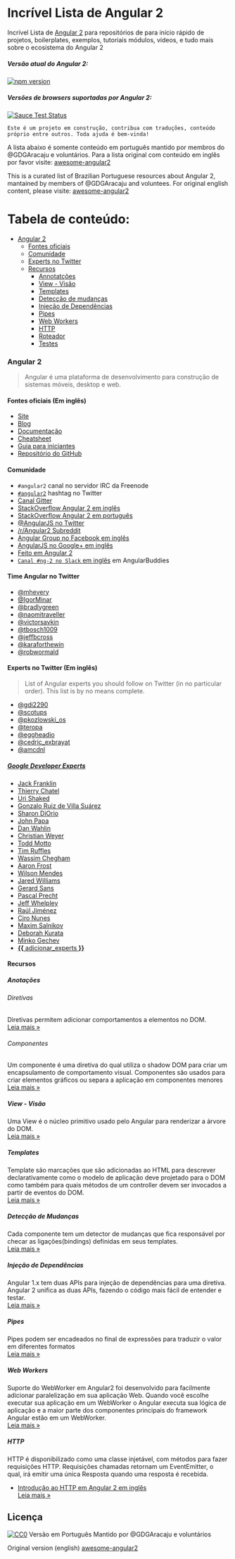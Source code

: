 # Incrível Lista de Angular 2

Incrível Lista de [Angular 2](https://angular.io) para repositórios de para início rápido de projetos, boilerplates, exemplos, tutoriais módulos, vídeos, e tudo mais sobre o ecosistema do Angular 2

##### Versão atual do Angular 2:
[![npm version](https://badge.fury.io/js/%40angular%2Fcore.svg)](https://www.npmjs.com/~angular)

##### Versões de browsers suportadas por Angular 2:
[![Sauce Test Status](https://saucelabs.com/browser-matrix/angular2-ci.svg)](https://saucelabs.com/u/angular2-ci)

```
Este é um projeto em construção, contribua com traduções, conteúdo próprio entre outros. Toda ajuda é bem-vinda!
```

A lista abaixo é somente conteúdo em português mantido por membros do @GDGAracaju e voluntários. Para a lista original com conteúdo em inglês por favor visite: [awesome-angular2](https://angularclass.github.io/awesome-angular2/)

This is a curated list of Brazilian Portuguese resources about Angular 2, mantained by members of @GDGAracaju and voluntees. For original english content, please visite: [awesome-angular2](https://angularclass.github.io/awesome-angular2/)

# Tabela de conteúdo:
* [Angular 2](#angular-2)
  * [Fontes oficiais](#fontes-oficiais-em-inglês)
  * [Comunidade](#comunidade)
  * [Experts no Twitter](#experts-no-twitter-em-inglês)
  * [Recursos](#recursos)
    * [Annotatções](#annotations)
    * [View - Visão](#view)
    * [Templates](#templates)
    * [Detecção de mudanças](#change-detection)
    * [Injeção de Dependências](#dependency-injection)
    * [Pipes](#pipes)
    * [Web Workers](#web-workers)
    * [HTTP](#http)
    * [Roteador](#router)
    * [Testes](#test)

### Angular 2
> Angular é uma plataforma de desenvolvimento para construção de sistemas móveis, desktop e web.

#### Fontes oficiais (Em inglês)
* [Site](https://angular.io/)
* [Blog](http://angularjs.blogspot.com/)
* [Documentação](https://angular.io/docs/js/latest/)
* [Cheatsheet](https://angular.io/cheatsheet)
* [Guia para iniciantes](https://angular.io/docs/js/latest/quickstart.html)
* [Repositório do GitHub](https://github.com/angular/angular)

#### Comunidade
* `#angular2` canal no servidor IRC da Freenode
* [`#angular2`](https://twitter.com/hashtag/angular2) hashtag no Twitter
* [Canal Gitter](https://gitter.im/angular/angular)
* [StackOverflow Angular 2 em inglês](http://stackoverflow.com/questions/tagged/angular2)
* [StackOverflow Angular 2 em português](http://pt.stackoverflow.com/questions/tagged/angular2)
* [@AngularJS no Twitter](https://twitter.com/angularjs)
* [/r/Angular2 Subreddit](https://www.reddit.com/r/Angular2/)
* [Angular Group no Facebook em inglês](https://www.facebook.com/groups/angular2/)
* [AngularJS no Google+ em inglês](https://plus.google.com/+AngularJS)
* [Feito em Angular 2](http://builtwithangular2.com/)
* [`Canal #ng-2 no Slack` em inglês](https://angularbuddies.slack.com/messages/ng-2/) em AngularBuddies

#### Time Angular no Twitter

* [@mhevery](https://twitter.com/mhevery)
* [@IgorMinar](https://twitter.com/IgorMinar)
* [@bradlygreen](https://twitter.com/bradlygreen)
* [@naomitraveller](https://twitter.com/naomitraveller)
* [@victorsavkin](https://twitter.com/victorsavkin)
* [@tbosch1009](https://twitter.com/tbosch1009)
* [@jeffbcross](https://twitter.com/jeffbcross)
* [@karaforthewin](https://twitter.com/karaforthewin)
* [@robwormald](https://twitter.com/robwormald)

#### Experts no Twitter (Em inglês)
> List of Angular experts you should follow on Twitter (in no particular order). This list is by no means complete.

* [@gdi2290](https://twitter.com/gdi2290)
* [@scotups](https://twitter.com/scotups)
* [@pkozlowski_os](https://twitter.com/pkozlowski_os)
* [@teropa](https://twitter.com/teropa)
* [@eggheadio](https://twitter.com/eggheadio)
* [@cedric_exbrayat](https://twitter.com/cedric_exbrayat)
* [@amcdnl](https://twitter.com/amcdnl)

##### [Google Developer Experts](https://developers.google.com/experts/all/technology/web-technologies)
* [Jack Franklin](https://twitter.com/jack_franklin)
* [Thierry Chatel](https://twitter.com/ThierryChatel)
* [Uri Shaked](https://twitter.com/urishaked)
* [Gonzalo Ruiz de Villa Suárez](https://twitter.com/gruizdevilla)
* [Sharon DiOrio](https://twitter.com/sharondio)
* [John Papa](https://twitter.com/John_Papa)
* [Dan Wahlin](https://twitter.com/danwahlin)
* [Christian Weyer](https://twitter.com/christianweyer)
* [Todd Motto](https://twitter.com/toddmotto)
* [Tim Ruffles](https://twitter.com/timruffles)
* [Wassim Chegham](https://twitter.com/manekinekko)
* [Aaron Frost](https://twitter.com/js_dev)
* [Wilson Mendes](https://twitter.com/willmendesneto)
* [Jared Williams](https://twitter.com/jaredwilli)
* [Gerard Sans](https://twitter.com/gerardsans)
* [Pascal Precht](https://twitter.com/PascalPrecht)
* [Jeff Whelpley](https://twitter.com/jeffwhelpley/)
* [Raúl Jiménez](https://twitter.com/elecash/)
* [Ciro Nunes](https://twitter.com/cironunesdev/)
* [Maxim Salnikov](https://twitter.com/webmaxru)
* [Deborah Kurata](https://twitter.com/deborahkurata)
* [Minko Gechev](https://twitter.com/mgechev)
* [**{{** adicionar_experts **}}**](https://github.com/GDGAracaju/incrivel-lista-angular2/edit/gh-pages/README.md)

#### Recursos

##### Anotações
###### Diretivas
Diretivas permitem adicionar comportamentos a elementos no DOM.
<br>[Leia mais »](features/Annotations.md#diretivas)

###### Componentes
Um componente é uma diretiva do qual utiliza o shadow DOM para criar um encapsulamento de comportamento visual. Componentes são usados para criar elementos gráficos ou separa a aplicação  em componentes menores
<br>[Leia mais »](features/Annotations.md#componentes)

##### View - Visão
Uma View é o núcleo primitivo usado pelo Angular para renderizar a árvore do DOM.
<br>[Leia mais »](features/View.md)

##### Templates
Template são marcações que são adicionadas ao HTML para descrever declarativamente como o modelo de aplicação deve projetado para o DOM como também para quais métodos de um controller devem ser invocados a partir de eventos do DOM.<br>[Leia mais »](features/Templates.md)

##### Detecção de Mudanças
Cada componente tem um detector de mudanças que fica responsável por checar as ligações(bindings) definidas em seus templates.
<br>[Leia mais »](features/ChangeDetection.md)

##### Injeção de Dependências
Angular 1.x tem duas APIs para injeção de dependências para uma diretiva. Angular 2 unifica as duas APIs, fazendo o código mais fácil de entender e testar.
<br>[Leia mais »](features/DI.md)

##### Pipes
Pipes podem ser encadeados no final de expressões para traduzir o valor em diferentes formatos
<br>[Leia mais »](features/Pipes.md)

##### Web Workers
Suporte do WebWorker em Angular2 foi desenvolvido para facilmente adicionar paralelização em sua aplicação Web. Quando você escolhe executar sua aplicação em um WebWorker o Angular executa sua lógica de aplicação e a maior parte dos componentes principais do framework Angular estão em um WebWorker.
<br>[Leia mais »](features/WebWorkers.md)

##### HTTP
HTTP é disponibilizado como uma classe injetável, com métodos para fazer requisições HTTP. Requisições chamadas retornam um EventEmitter, o qual, irá emitir uma única Resposta quando uma resposta é recebida.
* [Introdução ao HTTP em Angular 2 em inglês](http://www.syntaxsuccess.com/viewarticle/angular-2.0-and-http)
<br>[Leia mais »](features/HTTP.md)

## Licença

[![CC0](https://licensebuttons.net/p/zero/1.0/88x31.png)](https://creativecommons.org/publicdomain/zero/1.0/)
Versão em Português Mantido por @GDGAracaju e voluntários

Original version (english) [awesome-angular2](https://angularclass.github.io/awesome-angular2/)